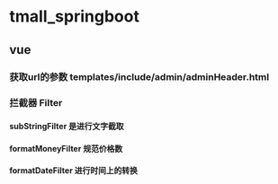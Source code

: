 # tmall_springboot
## 
## vue 
### 获取url的参数 templates/include/admin/adminHeader.html
### 拦截器 Filter
#### subStringFilter 是进行文字截取
#### formatMoneyFilter 规范价格数
#### formatDateFilter 进行时间上的转换
